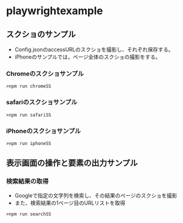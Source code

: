 # playwrightexample

## スクショのサンプル
- Config.jsonのaccessURLのスクショを撮影し、それぞれ保存する。
- iPhoneのサンプルでは，ページ全体のスクショの撮影をする。
### Chromeのスクショサンプル
```
>npm run chromeSS
```
### safariのスクショサンプル
```
>npm run safariSS 
```
### iPhoneのスクショサンプル
```
>npm run iphoneSS
```

## 表示画面の操作と要素の出力サンプル
### 検索結果の取得
- Googleで指定の文字列を検索し、その結果のページのスクショを撮影
- また、検索結果の1ページ目のURLリストを取得
```
>npm run searchSS
```